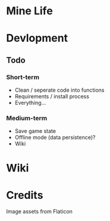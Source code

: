 # Mine Life

# Devlopment
## Todo
### Short-term
- Clean / seperate code into functions
- Requirements / install process
- Everything...
### Medium-term
- Save game state
- Offline mode (data persistence)?
- Wiki

# Wiki

# Credits
Image assets from Flaticon